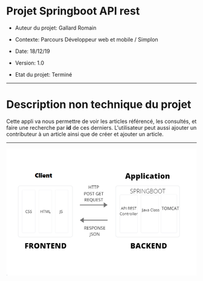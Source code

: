# Projet Springboot API rest

* Auteur du projet: Gallard Romain

* Contexte: Parcours Développeur web et mobile / Simplon

* Date: 18/12/19

* Version: 1.0

* Etat du projet: Terminé

___


# Description non technique du projet 

Cette appli va nous permettre de voir les articles référencé, les consultés, et faire une recherche par **id** de ces derniers.
L'utilisateur peut aussi ajouter un contributeur à un article ainsi que de  créer et ajouter un article.

___
![Overview](https://github.com/RomainLP4/article/blob/master/src/main/resources/static/image/Diagramme.png)
